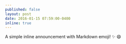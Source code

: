 ```yaml
---
published: false
layout: post
date: 2016-01-15 07:59:00-0400
inline: true
---
```


A simple inline announcement with Markdown emoji! :sparkles: :smile:
